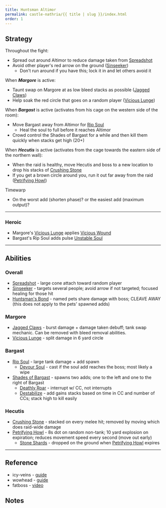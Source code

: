 ```yaml
---
title: Huntsman Altimor
permalink: castle-nathria/{{ title | slug }}/index.html
order: 1
---
```



## Strategy

Throughout the fight:
- Spread out around Altimor to reduce damage taken from [Spreadshot](https://www.wowhead.com/spell=334404/spreadshot)
- Avoid other player's red arrow on the ground ([Sinseeker](https://www.wowhead.com/spell=335114/sinseeker))
  - Don't run around if you have this; lock it in and let others avoid it

When _**Margore**_ is active:
- Taunt swap on Margore at as low bleed stacks as possible ([Jagged Claws](https://www.wowhead.com/spell=334971/jagged-claws))
- Help soak the red circle that goes on a random player ([Vicious Lunge](https://www.wowhead.com/spell=334939/vicious-lunge))

When _**Bargast**_ is active (activates from his cage on the western side of the room):
- Move Bargast away from Altimor for [Rip Soul](https://www.wowhead.com/spell=334797/rip-soul)
  - Heal the soul to full before it reaches Altimor
- Crowd control the Shades of Bargast for a while and then kill them quickly when stacks get high (20+)

When _**Hecutis**_ is active (activates from the cage towards the eastern side of the northern wall):
- When the raid is healthy, move Hecutis and boss to a new location to drop his stacks of [Crushing Stone](https://www.wowhead.com/spell=334860/crushing-stone)
- If you get a brown circle around you, run it out far away from the raid ([Petrifying Howl](https://www.wowhead.com/spell=334852/petrifying-howl))

Timewarp
- On the worst add (shorten phase)? or the easiest add (maximum output)?

----

### Heroic
- Margore's [Vicious Lunge](https://www.wowhead.com/spell=334939/vicious-lunge) applies [Vicious Wound](https://www.wowhead.com/spell=334960/vicious-wound)
- Bargast's Rip Soul adds pulse [Unstable Soul](https://www.wowhead.com/spell=339639/unstable-soul)

----

## Abilities

### Overall
- [Spreadshot](https://www.wowhead.com/spell=334404/spreadshot) - large cone attach toward random player
- [Sinseeker](https://www.wowhead.com/spell=335114/sinseeker) - targets several people; avoid arrow if not targeted; focused healing for those hit
- [Huntsman's Bond](https://www.wowhead.com/spell=334504/huntsmans-bond) - named pets share damage with boss; CLEAVE AWAY (this does not apply to the pets' spawned adds)

### Margore
- [Jagged Claws](https://www.wowhead.com/spell=334971/jagged-claws) - burst damage + damage taken debuff; tank swap mechanic.  Can be removed with bleed removal abilities.
- [Vicious Lunge](https://www.wowhead.com/spell=334939/vicious-lunge) - split damage in 6 yard circle

### Bargast
- [Rip Soul](https://www.wowhead.com/spell=334797/rip-soul) - large tank  damage + add spawn
  - [Devour Soul](https://www.wowhead.com/spell=334884/devour-soul) - cast if the soul add reaches the boss; most likely a wipe
- [Shades of Bargast](https://www.wowhead.com/spell=334757/shades-of-bargast) - spawns two adds; one to the left and one to the right of Bargast
  - [Deathly Roar](https://www.wowhead.com/spell=334708/deathly-roar) - interrupt w/ CC, not interrupts
  - [Destabilize](https://www.wowhead.com/spell=334695/destabilize) - add gains stacks based on time in CC and number of CCs; stack high to kill easily

### Hecutis
- [Crushing Stone](https://www.wowhead.com/spell=334860/crushing-stone) - stacked on every melee hit; removed by moving which does raid-wide damage
- [Petrifying Howl](https://www.wowhead.com/spell=334852/petrifying-howl) - 8s dot on random non-tank; 10 yard explosion on expiration; reduces movement speed every second (move out early)
  - [Stone Shards](https://www.wowhead.com/spell=334893/stone-shards) - dropped on the ground when [Petrifying Howl](https://www.wowhead.com/spell=334852/petrifying-howl) expires

----

## Reference

- icy-veins - [guide](https://www.icy-veins.com/wow/huntsman-altimor-strategy-guide-for-castle-nathria)
- wowhead - [guide](https://www.wowhead.com/guides/altimor-the-huntsman-castle-nathria-raid-strategy-guide)
- fatboss - [video](https://www.youtube.com/watch?v=pYNr22Mrlo0)

## Notes